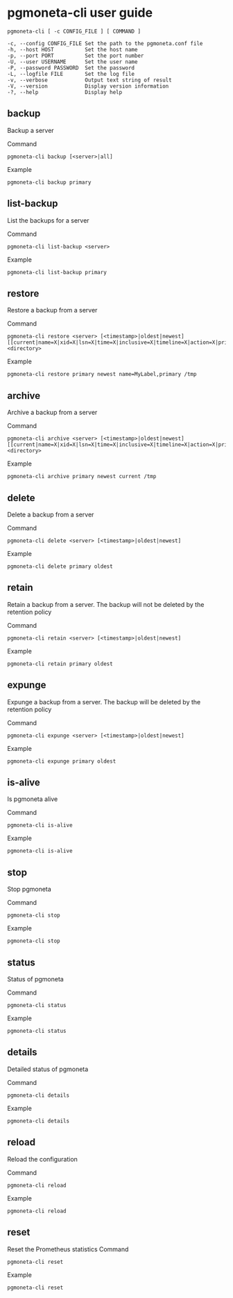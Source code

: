 # pgmoneta-cli user guide

```
pgmoneta-cli [ -c CONFIG_FILE ] [ COMMAND ]

-c, --config CONFIG_FILE Set the path to the pgmoneta.conf file
-h, --host HOST          Set the host name
-p, --port PORT          Set the port number
-U, --user USERNAME      Set the user name
-P, --password PASSWORD  Set the password
-L, --logfile FILE       Set the log file
-v, --verbose            Output text string of result
-V, --version            Display version information
-?, --help               Display help
```

## backup
Backup a server

Command

```
pgmoneta-cli backup [<server>|all]
```

Example

```
pgmoneta-cli backup primary
```

## list-backup
List the backups for a server

Command

```
pgmoneta-cli list-backup <server>
```

Example

```
pgmoneta-cli list-backup primary
```

## restore
Restore a backup from a server

Command

```
pgmoneta-cli restore <server> [<timestamp>|oldest|newest] [[current|name=X|xid=X|lsn=X|time=X|inclusive=X|timeline=X|action=X|primary|replica],*] <directory>
```

Example

```
pgmoneta-cli restore primary newest name=MyLabel,primary /tmp
```

## archive
Archive a backup from a server

Command

```
pgmoneta-cli archive <server> [<timestamp>|oldest|newest] [[current|name=X|xid=X|lsn=X|time=X|inclusive=X|timeline=X|action=X|primary|replica],*] <directory>
```

Example

```
pgmoneta-cli archive primary newest current /tmp
```

## delete
Delete a backup from a server

Command

```
pgmoneta-cli delete <server> [<timestamp>|oldest|newest]
```

Example

```
pgmoneta-cli delete primary oldest
```

## retain
Retain a backup from a server. The backup will not be deleted by the retention policy

Command

```
pgmoneta-cli retain <server> [<timestamp>|oldest|newest]
```

Example

```
pgmoneta-cli retain primary oldest
```

## expunge
Expunge a backup from a server. The backup will be deleted by the retention policy

Command

```
pgmoneta-cli expunge <server> [<timestamp>|oldest|newest]
```

Example

```
pgmoneta-cli expunge primary oldest
```

## is-alive
Is pgmoneta alive

Command

```
pgmoneta-cli is-alive
```

Example

```
pgmoneta-cli is-alive
```

## stop
Stop pgmoneta

Command

```
pgmoneta-cli stop
```

Example

```
pgmoneta-cli stop
```

## status
Status of pgmoneta

Command

```
pgmoneta-cli status
```

Example

```
pgmoneta-cli status
```

## details
Detailed status of pgmoneta

Command

```
pgmoneta-cli details
```

Example

```
pgmoneta-cli details
```

## reload
Reload the configuration

Command

```
pgmoneta-cli reload
```

Example

```
pgmoneta-cli reload
```

## reset
Reset the Prometheus statistics
Command

```
pgmoneta-cli reset
```

Example

```
pgmoneta-cli reset
```
